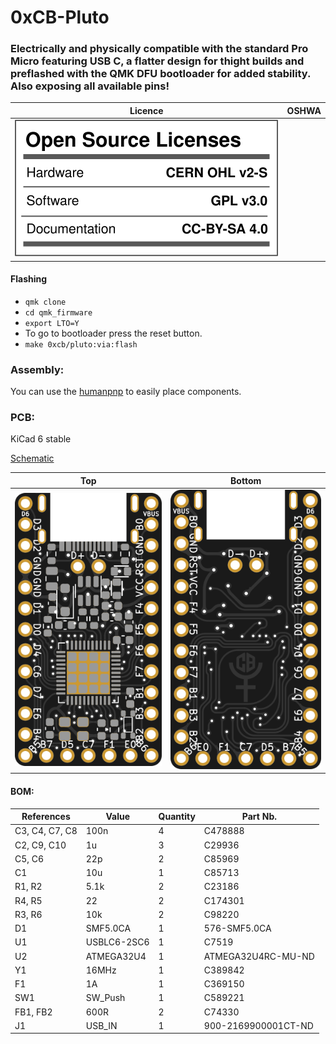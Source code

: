 # 0xCB-Pluto

### Electrically and physically compatible with the standard Pro Micro featuring USB C, a flatter design for thight builds and preflashed with the QMK DFU bootloader for added stability. Also exposing all available pins!


Licence | OSHWA
:-------------------------:|:-------------------------:
![](https://github.com/0xCB-dev/0xcb-Pluto/blob/main/LICENSE.svg) | 

#### Flashing

* `qmk clone`
* `cd qmk_firmware`
* `export LTO=Y`
* To go to bootloader press the reset button.
* `make 0xcb/pluto:via:flash`

### Assembly:

You can use the [humanpnp](https://files.0xcb.dev/0xCB-Pluto/humanpnp.html) to easily place components.

### PCB:

KiCad 6 stable

[Schematic](https://github.com/0xCB-dev/0xcb-Pluto/blob/main/rev1.0/pluto.pdf)

Top | Bottom
:-------------------------:|:-------------------------:
![](https://github.com/0xCB-dev/0xcb-Pluto/blob/main/rev1.0/Pluto.top.png)  |  ![](https://github.com/0xCB-dev/0xcb-Pluto/blob/main/rev1.0/Pluto.bottom.png)

#### BOM:

 References                        | Value        | Quantity | Part Nb.            
-----------------------------------|--------------|----------|---------------------
 C3, C4, C7, C8                    | 100n         | 4        | C478888             
 C2, C9, C10                       | 1u           | 3        | C29936              
 C5, C6                            | 22p          | 2        | C85969              
 C1                                | 10u          | 1        | C85713              
 R1, R2                            | 5.1k         | 2        | C23186              
 R4, R5                            | 22           | 2        | C174301             
 R3, R6                            | 10k          | 2        | C98220              
 D1                                | SMF5.0CA     | 1        | 576-SMF5.0CA       
 U1                                | USBLC6-2SC6  | 1        | C7519               
 U2                                | ATMEGA32U4   | 1        | ATMEGA32U4RC-MU-ND  
 Y1                                | 16MHz        | 1        | C389842             
 F1                                | 1A           | 1        | C369150             
 SW1                               | SW_Push      | 1        | C589221             
 FB1, FB2                          | 600R         | 2        | C74330              
 J1                                | USB_IN       | 1        | 900-2169900001CT-ND 
